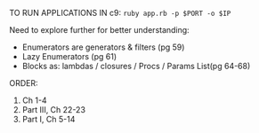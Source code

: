 TO RUN APPLICATIONS IN c9: `ruby app.rb -p $PORT -o $IP`

[//]: # (Notes on studying the Ruby Pickaxe by Dave Thomas)

Need to explore further for better understanding:
- Enumerators are generators & filters (pg 59)
- Lazy Enumerators (pg 61)
- Blocks as: lambdas / closures / Procs / Params List(pg 64-68)

ORDER:
1. Ch 1-4
2. Part III, Ch 22-23
3. Part I, Ch 5-14

